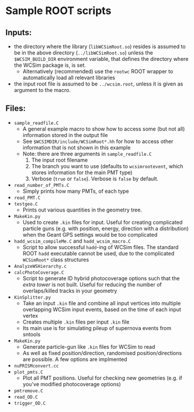# Sample ROOT scripts

## Inputs:
- the directory where the library (`libWCSimRoot.so`) resides is assumed to be in the above directory (`../libWCSimRoot.so`) unless the `$WCSIM_BUILD_DIR` environment variable, that defines the directory where the WCSim package is, is set.
  - Alternatively (recommended) use the `rootwc` ROOT wrapper to automatically load all relevant libraries
- the input root file is assumed to be `../wcsim.root`, unless it is given as argument to the macro.

## Files: 
- `sample_readfile.C`
  - A general example macro to show how to access some (but not all) information stored in the output file
  - See `$WCSIMDIR/include/WCSimRoot*.hh` for how to access other information that is not shown in this example
  - Note: there are three arguments in `sample_readfile.C`
	1. The input root filename
	2. The branch you want to use (defaults to `wcsimrootevent`, which stores information for the main PMT type)
	3. Verbose (`true` or `false`). Verbose is `false` by default.
- `read_number_of_PMTs.C`
  - Simply prints how many PMTs, of each type
- `read_PMT.C`
- `testgeo.C`
  - Prints out various quantities in the geometry tree.
- `MakeKin.py`
  - Used to create `.kin` files for input. Useful for creating complicated particle guns (e.g. with position, energy, direction with a distribution) when the Geant GPS settings would be too complicated
- `hadd_wcsim_compileMe.C` and `hadd_wcsim_macro.C`
  - Script to allow successful `hadd`-ing of WCSim files. The standard ROOT `hadd` executable cannot be used, due to the complicated `WCSimRoot*` class structures
- `AnalyzeWSHierarchy.c`
- `calcPhotoCoverage.C`
  - Script to generate ID hybrid photocoverage options such that the *extra tower* is not built. Useful for reducing the number of overlaps/killed tracks in your geometry
- `KinSplitter.py`
  - Take an input `.kin` file and combine all input vertices into multiple overlapping WCSim input events, based on the time of each input vertex
  - Creates multiple `.kin` files per input `.kin` file
  - Its main use is for simulating pileup of supernova events from sntools
- `MakeKin.py`
  - Generate particle-gun like `.kin` files for WCSim to read
  - As well as fixed position/direction, randomised position/directions are possible. A few options are implmented
- `nuPRISMconvert.cc`
- `plot_pmts.C`
  - Plot all PMT positions. Useful for checking new geometries (e.g. if you've modified photocoverage options)
- `pmtremove.C`
- `read_OD.C`
- `trigger_OD.C`

